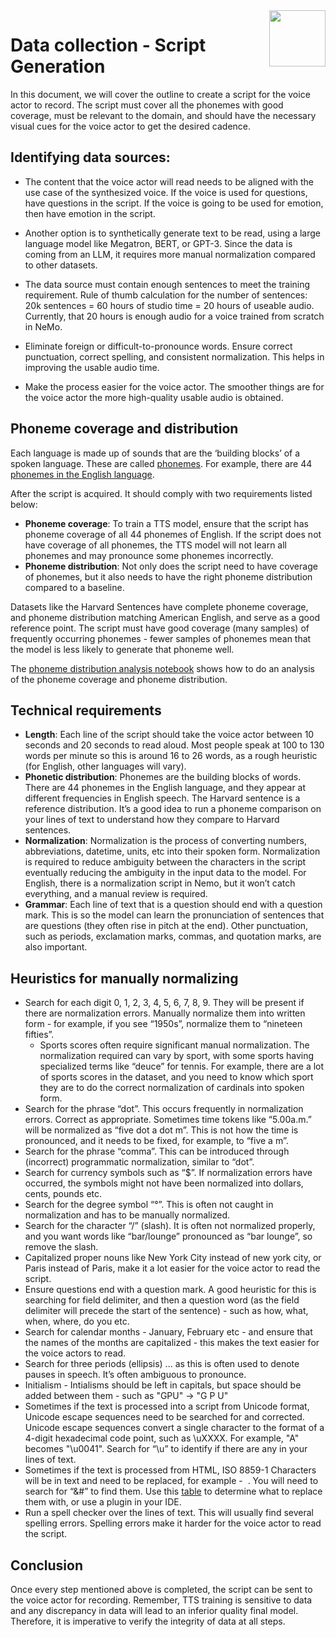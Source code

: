 <img src="http://developer.download.nvidia.com/notebooks/dlsw-notebooks/riva_asr_deploy-eks/nvidia_logo.png" style="width: 90px; float: right;">


# Data collection - Script Generation


In this document, we will cover the outline to create a script for the voice actor to record. The script must cover all the phonemes with good coverage, must be relevant to the domain, and should have the necessary visual cues for the voice actor to get the desired cadence.


## Identifying data sources:


- The content that the voice actor will read needs to be aligned with the use case of the synthesized voice. If the voice is used for questions, have questions in the script. If the voice is going to be used for emotion, then have emotion in the script.


- Another option is to synthetically generate text to be read, using a large language model like Megatron, BERT, or GPT-3. Since the data is coming from an LLM, it requires more manual normalization compared to other datasets.


- The data source must contain enough sentences to meet the training requirement. Rule of thumb calculation for the number of sentences: 20k sentences = 60 hours of studio time = 20 hours of useable audio. Currently, that 20 hours is enough audio for a voice trained from scratch in NeMo.


- Eliminate foreign or difficult-to-pronounce words. Ensure correct punctuation, correct spelling, and consistent normalization. This helps in improving the usable audio time.


- Make the process easier for the voice actor. The smoother things are for the voice actor the more high-quality usable audio is obtained.


## Phoneme coverage and distribution
Each language is made up of sounds that are the ‘building blocks’ of a spoken language. These are called [phonemes](https://en.wikipedia.org/wiki/Phoneme). For example, there are 44 [phonemes in the English language](https://en.wikipedia.org/wiki/English_phonology).


After the script is acquired. It should comply with two requirements listed below:


- **Phoneme coverage**: To train a TTS model, ensure that the script has phoneme coverage of all 44 phonemes of English. If the script does not have coverage of all phonemes, the TTS model will not learn all phonemes and may pronounce some phonemes incorrectly.
- **Phoneme distribution**: Not only does the script need to have coverage of phonemes, but it also needs to have the right phoneme distribution compared to a baseline.








 Datasets like the Harvard Sentences have complete phoneme coverage, and phoneme distribution matching American English, and serve as a good reference point. The script must have good coverage (many samples) of frequently occurring phonemes - fewer samples of phonemes mean that the model is less likely to generate that phoneme well.


The [phoneme distribution analysis notebook](https://github.com/nvidia-riva/tutorials/blob/main/tts-phoneme-distribution.ipynb) shows how to do an analysis of the phoneme coverage and phoneme distribution.


## Technical requirements
- **Length**: Each line of the script should take the voice actor between 10 seconds and 20 seconds to read aloud. Most people speak at 100 to 130 words per minute so this is around 16 to 26 words, as a rough heuristic (for English, other languages will vary).
- **Phonetic distribution**: Phonemes are the building blocks of words. There are 44 phonemes in the English language, and they appear at different frequencies in English speech. The Harvard sentence is a reference distribution. It’s a good idea to run a phoneme comparison on your lines of text to understand how they compare to Harvard sentences.
- **Normalization**: Normalization is the process of converting numbers, abbreviations, datetime, units, etc into their spoken form. Normalization is required to reduce ambiguity between the characters in the script eventually reducing the ambiguity in the input data to the model. For English, there is a normalization script in Nemo, but it won’t catch everything, and a manual review is required.
- **Grammar**: Each line of text that is a question should end with a question mark. This is so the model can learn the pronunciation of sentences that are questions (they often rise in pitch at the end). Other punctuation, such as periods, exclamation marks, commas, and quotation marks, are also important.


## Heuristics for manually normalizing
- Search for each digit 0, 1, 2, 3, 4, 5, 6, 7, 8, 9. They will be present if there are normalization errors. Manually normalize them into written form - for example, if you see “1950s”, normalize them to “nineteen fifties”.
    - Sports scores often require significant manual normalization. The normalization required can vary by sport, with some sports having specialized terms like “deuce” for tennis. For example, there are a lot of sports scores in the dataset, and you need to know which sport they are to do the correct normalization of cardinals into spoken form.
- Search for the phrase “dot”. This occurs frequently in normalization errors. Correct as appropriate. Sometimes time tokens like “5.00a.m.” will be normalized as “five dot a dot m”. This is not how the time is pronounced, and it needs to be fixed, for example, to “five a m”.
- Search for the phrase “comma”. This can be introduced through (incorrect) programmatic normalization, similar to “dot”.  
- Search for currency symbols such as “$”. If normalization errors have occurred, the symbols might not have been normalized into dollars, cents, pounds etc.
- Search for the degree symbol “°”. This is often not caught in normalization and has to be manually normalized.
- Search for the character “/” (slash). It is often not normalized properly, and you want words like “bar/lounge” pronounced as “bar lounge”, so remove the slash.
- Capitalized proper nouns like New York City instead of new york city, or Paris instead of Paris, make it a lot easier for the voice actor to read the script.
- Ensure questions end with a question mark. A good heuristic for this is searching for field delimiter, and then a question word (as the field delimiter will precede the start of the sentence) - such as how, what, when, where, do you etc.
- Search for calendar months - January, February etc - and ensure that the names of the months are capitalized - this makes the text easier for the voice actors to read.
- Search for three periods (ellipsis) ... as this is often used to denote pauses in speech. It’s often ambiguous to pronounce.
- Initialism - Intialisms should be left in capitals, but space should be added between them - such as "GPU" -> "G P U"
- Sometimes if the text is processed into a script from Unicode format, Unicode escape sequences need to be searched for and corrected. Unicode escape sequences convert a single character to the format of a 4-digit hexadecimal code point, such as \uXXXX. For example, "A" becomes "\u0041". Search for “\u” to identify if there are any in your lines of text.
- Sometimes if the text is processed from HTML, ISO 8859-1 Characters will be in text and need to be replaced, for example - &#160;. You will need to search for “&#” to find them. Use this [table](https://www.html.am/reference/html-special-characters.cfm) to determine what to replace them with, or use a plugin in your IDE.
- Run a spell checker over the lines of text. This will usually find several spelling errors. Spelling errors make it harder for the voice actor to read the script.


## Conclusion
Once every step mentioned above is completed, the script can be sent to the  voice actor for recording. Remember, TTS training is sensitive to data and any discrepancy in data will lead to an inferior quality final model. Therefore, it is imperative to verify the integrity of data at all steps.
